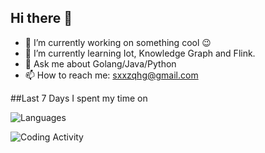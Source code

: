 ## Hi there 👋

<!--
**qihonggang/qihonggang** is a ✨ _special_ ✨ repository because its `README.md` (this file) appears on your GitHub profile.
Here are some ideas to get you started:

- 🔭 I’m currently working on ...
- 🌱 I’m currently learning ...
- 👯 I’m looking to collaborate on ...
- 🤔 I’m looking for help with ...
- 💬 Ask me about ...
- 📫 How to reach me: ...
- 😄 Pronouns: ...
- ⚡ Fun fact: ...
-->

- 🔭 I’m currently working on something cool 😉
- 🌱 I’m currently learning Iot, Knowledge Graph and Flink.
- 💬 Ask me about Golang/Java/Python
- 📫 How to reach me: sxxzqhg@gmail.com


##Last 7 Days I spent my time on

![Languages](https://wakatime.com/share/@qihonggang/56f8f0e2-389b-4de9-b020-ae3303e1fbd9.svg "Languages over Last 7 Days")


![Coding Activity](https://wakatime.com/share/@qihonggang/2537b392-17a2-48c3-8e93-1b63beb6167e.svg "Coding Activity over Last 7 Days")

